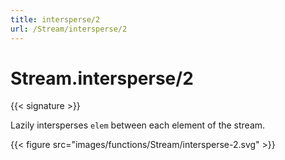 ```yaml
---
title: intersperse/2
url: /Stream/intersperse/2
---
```


# Stream.intersperse/2

{{< signature >}}

Lazily intersperses `elem` between each element of the stream.

{{< figure src="images/functions/Stream/intersperse-2.svg" >}}

